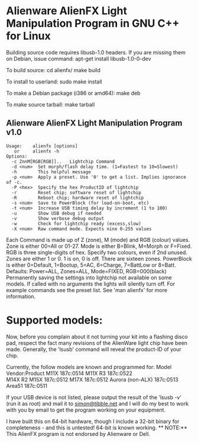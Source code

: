 # Alienware AlienFX Light Manipulation Program in GNU C++ for Linux
Building source code requires libusb-1.0 headers.
If you are missing them on Debian, issue command:
  apt-get install libusb-1.0-0-dev

To build source:
  cd alienfx/
  make build

To install to userland:
  sudo make install

To make a Debian package (i386 or amd64):
  make deb

To make source tarball:
  make tarball
## Alienware AlienFX Light Manipulation Program v1.0
```
Usage:    alienfx [options]
   or     alienfx -h
Options:
  -c ZnnM[RGB[RGB]]..   Lightchip Command
  -d <num>  Set morph/flash delay time. (1=Fastest to 10=Slowest)
  -h        This helpful message
  -p <num>  Apply a preset. Use '0' to get a list. Implies ignorance of -c.
  -P <hex>  Specify the hex ProductID of lightchip
  -r        Reset chip; software reset of lightchip
  -R        Reboot chip; hardware reset of lightchip
  -s <num>  Save to PowerBlock (for load-on-boot, etc)
  -t <num>  Increase USB timing delay by increment (1 to 100)
  -u        Show USB debug if needed
  -v        Show verbose debug output
  -w        Check for lightchip ready (excess,slow)
  -X <num>  Raw command mode. Expects nine 0-255 values
```
Each Command is made up of Z (zone), M (mode) and RGB (colour) values.
Zone is either 00=All or 01-27.
Mode is either B=Blink, M=Morph or F=Fixed.
RGB is three single-digits of hex. Specify two colours, even if 2nd unused.
Zones are either 1 or 0. 1 is on, 0 is off. There are sixteen zones.
PowerBlock is either 0=Default, 1=Bootup, 5=AC, 6=Charge, 7=BattLow or 8=Batt.
Defaults: Power=ALL, Zones=ALL, Mode=FIXED, RGB=000(black)
Permanently saving the settings into lightchip not available on some models.
If called with no arguments the lights will silently turn off.
For example commands see the preset list.
See 'man alienfx' for more information.

# Supported models:
Now, before you complain about it not turning your kit into a flashing disco pad, respect the fact many revisions of the AlienWare light chip have been made.   Generally, the 'lsusb' command will reveal the product-ID of your chip.

Currently, the follow models are known and programmed for:
      Model                  Vendor:Product
	M11X                   187c:0514
	M11X R3                187c:0522	
	M14X R2
	M15X                   187c:0512
	M17X                   187c:0512
	Aurora (non-ALX)       187c:0513
	Area51                 187c:0511

If your USB device is not listed, please output the result of the 
'lsusb -v' (run it as root) and mail it to <simon@tibble.net> and I
will do my best to work with you by email to get the program working
on your equipment.

I have built this on 64-bit hardware, though I include a 32-bit binary for
completeness - and this is untested!  64-bit is known working.
** NOTE:** This AlienFX program is not endorsed by Alienware or Dell.
